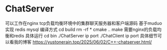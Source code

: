 # ChatServer
可以工作在nginx tcp负载均衡环境中的集群聊天服务器和客户端源码 基于muduo实现 redis mysql
编译方式
cd build
rm -rf *
cmake ..
make
需要nginx的负载均衡和redis
具体运行
cd bin
./ChatServer ip port
./ChatClient ip port
具体细节可以看我的博客
https://yustonerain.top/2025/06/02/C++-chatserver.html/
